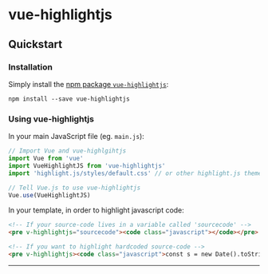 # vue-highlightjs

## Quickstart

### Installation

Simply install the [npm package `vue-highlightjs`](https://www.npmjs.com/package/vue-highlightjs):

    npm install --save vue-highlightjs

### Using vue-highlightjs

In your main JavaScript file (eg. `main.js`):

```javascript
// Import Vue and vue-highlgihtjs
import Vue from 'vue'
import VueHighlightJS from 'vue-highlightjs'
import 'highlight.js/styles/default.css' // or other highlight.js theme

// Tell Vue.js to use vue-highlightjs
Vue.use(VueHighlightJS)
```

In your template, in order to highlight javascript code:

```html
<!-- If your source-code lives in a variable called 'sourcecode' -->
<pre v-highlightjs="sourcecode"><code class="javascript"></code></pre>

<!-- If you want to highlight hardcoded source-code -->
<pre v-highlightjs><code class="javascript">const s = new Date().toString()</code></pre>
```
---

